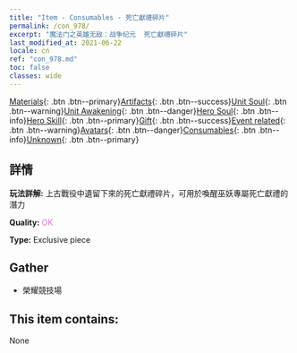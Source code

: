 ```yaml
---
title: "Item - Consumables - 死亡獻禮碎片"
permalink: /con_978/
excerpt: "魔法门之英雄无敌：战争纪元  死亡獻禮碎片"
last_modified_at: 2021-06-22
locale: cn
ref: "con_978.md"
toc: false
classes: wide
---
```

 [Materials](/ItemsCN/){: .btn .btn--primary}[Artifacts](/ItemsCN/Artifacts/){: .btn .btn--success}[Unit Soul](/ItemsCN/UnitSoul/){: .btn .btn--warning}[Unit Awakening](/ItemsCN/UnitAwakening/){: .btn .btn--danger}[Hero Soul](/ItemsCN/HeroSoul/){: .btn .btn--info}[Hero Skill](/ItemsCN/HeroSkill/){: .btn .btn--primary}[Gift](/ItemsCN/Gift/){: .btn .btn--success}[Event related](/ItemsCN/Events/){: .btn .btn--warning}[Avatars](/ItemsCN/Avatars/){: .btn .btn--danger}[Consumables](/ItemsCN/Consumables/){: .btn .btn--info}[Unknown](/ItemsCN/Unknown/){: .btn .btn--primary}

## 詳情
 **玩法詳解:** 上古戰役中遺留下來的死亡獻禮碎片，可用於喚醒巫妖專屬死亡獻禮的潛力

 **Quality:** <span style="color: #DA70D6">OK</span>

 **Type:** Exclusive piece

## Gather

*    榮耀競技場 

## This item contains:

  None

